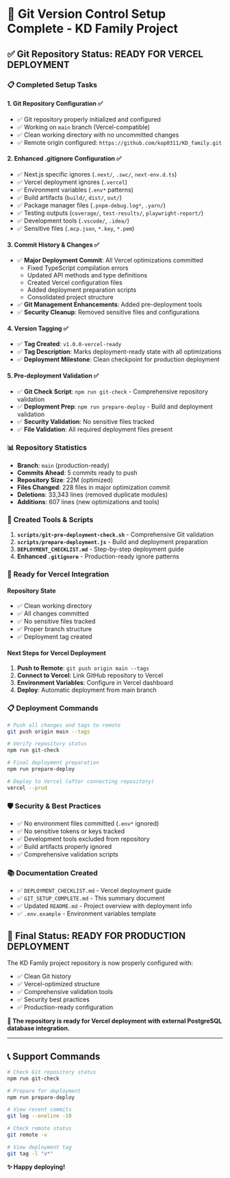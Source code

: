 # 🎉 Git Version Control Setup Complete - KD Family Project

## ✅ **Git Repository Status: READY FOR VERCEL DEPLOYMENT**

### 📋 **Completed Setup Tasks**

#### **1. Git Repository Configuration ✅**
- ✅ Git repository properly initialized and configured
- ✅ Working on `main` branch (Vercel-compatible)
- ✅ Clean working directory with no uncommitted changes
- ✅ Remote origin configured: `https://github.com/kop0311/KD_family.git`

#### **2. Enhanced .gitignore Configuration ✅**
- ✅ Next.js specific ignores (`.next/`, `.swc/`, `next-env.d.ts`)
- ✅ Vercel deployment ignores (`.vercel`)
- ✅ Environment variables (`.env*` patterns)
- ✅ Build artifacts (`build/`, `dist/`, `out/`)
- ✅ Package manager files (`.pnpm-debug.log*`, `.yarn/`)
- ✅ Testing outputs (`coverage/`, `test-results/`, `playwright-report/`)
- ✅ Development tools (`.vscode/`, `.idea/`)
- ✅ Sensitive files (`.mcp.json`, `*.key`, `*.pem`)

#### **3. Commit History & Changes ✅**
- ✅ **Major Deployment Commit**: All Vercel optimizations committed
  - Fixed TypeScript compilation errors
  - Updated API methods and type definitions
  - Created Vercel configuration files
  - Added deployment preparation scripts
  - Consolidated project structure
- ✅ **Git Management Enhancements**: Added pre-deployment tools
- ✅ **Security Cleanup**: Removed sensitive files and configurations

#### **4. Version Tagging ✅**
- ✅ **Tag Created**: `v1.0.0-vercel-ready`
- ✅ **Tag Description**: Marks deployment-ready state with all optimizations
- ✅ **Deployment Milestone**: Clean checkpoint for production deployment

#### **5. Pre-deployment Validation ✅**
- ✅ **Git Check Script**: `npm run git-check` - Comprehensive repository validation
- ✅ **Deployment Prep**: `npm run prepare-deploy` - Build and deployment validation
- ✅ **Security Validation**: No sensitive files tracked
- ✅ **File Validation**: All required deployment files present

### 📊 **Repository Statistics**
- **Branch**: `main` (production-ready)
- **Commits Ahead**: 5 commits ready to push
- **Repository Size**: 22M (optimized)
- **Files Changed**: 228 files in major optimization commit
- **Deletions**: 33,343 lines (removed duplicate modules)
- **Additions**: 607 lines (new optimizations and tools)

### 🔧 **Created Tools & Scripts**
1. **`scripts/git-pre-deployment-check.sh`** - Comprehensive Git validation
2. **`scripts/prepare-deployment.js`** - Build and deployment preparation
3. **`DEPLOYMENT_CHECKLIST.md`** - Step-by-step deployment guide
4. **Enhanced `.gitignore`** - Production-ready ignore patterns

### 🚀 **Ready for Vercel Integration**

#### **Repository State**
- ✅ Clean working directory
- ✅ All changes committed
- ✅ No sensitive files tracked
- ✅ Proper branch structure
- ✅ Deployment tag created

#### **Next Steps for Vercel Deployment**
1. **Push to Remote**: `git push origin main --tags`
2. **Connect to Vercel**: Link GitHub repository to Vercel
3. **Environment Variables**: Configure in Vercel dashboard
4. **Deploy**: Automatic deployment from main branch

### 📋 **Deployment Commands**
```bash
# Push all changes and tags to remote
git push origin main --tags

# Verify repository status
npm run git-check

# Final deployment preparation
npm run prepare-deploy

# Deploy to Vercel (after connecting repository)
vercel --prod
```

### 🛡️ **Security & Best Practices**
- ✅ No environment files committed (`.env*` ignored)
- ✅ No sensitive tokens or keys tracked
- ✅ Development tools excluded from repository
- ✅ Build artifacts properly ignored
- ✅ Comprehensive validation scripts

### 📚 **Documentation Created**
- ✅ `DEPLOYMENT_CHECKLIST.md` - Vercel deployment guide
- ✅ `GIT_SETUP_COMPLETE.md` - This summary document
- ✅ Updated `README.md` - Project overview with deployment info
- ✅ `.env.example` - Environment variables template

## 🎯 **Final Status: READY FOR PRODUCTION DEPLOYMENT**

The KD Family project repository is now properly configured with:
- ✅ Clean Git history
- ✅ Vercel-optimized structure
- ✅ Comprehensive validation tools
- ✅ Security best practices
- ✅ Production-ready configuration

**🚀 The repository is ready for Vercel deployment with external PostgreSQL database integration.**

---

## 📞 **Support Commands**
```bash
# Check Git repository status
npm run git-check

# Prepare for deployment
npm run prepare-deploy

# View recent commits
git log --oneline -10

# Check remote status
git remote -v

# View deployment tag
git tag -l "v*"
```

**✨ Happy deploying!**
